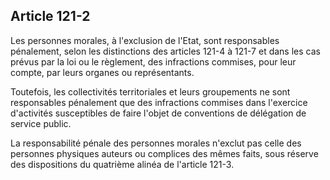 Article 121-2
----
Les personnes morales, à l'exclusion de l'Etat, sont responsables pénalement,
selon les distinctions des articles 121-4 à 121-7 et dans les cas prévus par la
loi ou le règlement, des infractions commises, pour leur compte, par leurs
organes ou représentants.

Toutefois, les collectivités territoriales et leurs groupements ne sont
responsables pénalement que des infractions commises dans l'exercice d'activités
susceptibles de faire l'objet de conventions de délégation de service public.

La responsabilité pénale des personnes morales n'exclut pas celle des personnes
physiques auteurs ou complices des mêmes faits, sous réserve des dispositions du
quatrième alinéa de l'article 121-3.
